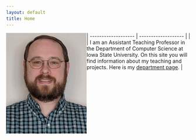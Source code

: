 ```yaml
---
layout: default
title: Home
---
```


| ------------------- | ------------------- |
| <img src="images/tancreti-photo.png" alt="Photo of Matthew Tan Creti." title="Matthew Tan Creti" align="left" height="275"/> | I am an Assistant Teaching Professor in the Department of Computer Science at Iowa State University. On this site you will find information about my teaching and projects. Here is my [department page](https://www.cs.iastate.edu/tancreti). |
